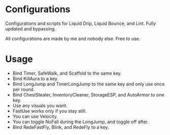 # Configurations
Configurations and scripts for Liquid Drip, Liquid Bounce, and Lint. Fully updated and bypassing. 

All configurations are made by me and nobody else. Free to use. 
# Usage
- Bind Timer, SafeWalk, and Scaffold to the same key. 
- Bind KillAura to a key. 
- Bind LongJump and TimerLongJump to the same key and only use once per round. 
- Bind ChestStealer, InventoryCleaner, StorageESP, and AutoArmor to one key. 
- Use any visuals you want.
- FastUse works only if you stay still. 
- You can use Velocity. 
- You can toggle NoFall during the LongJump, and toggle off after. 
- Bind RedeFastFly, Blink, and RedeFly to a key. 
